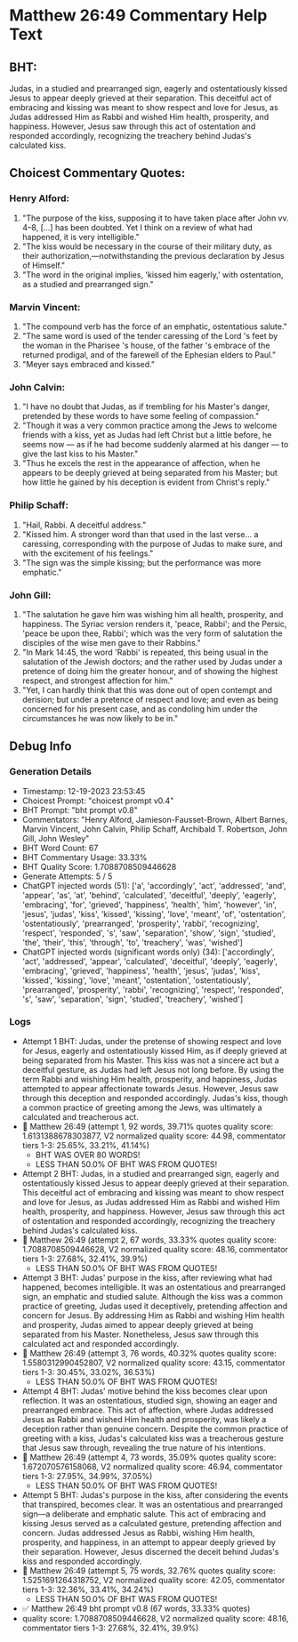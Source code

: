 # Matthew 26:49 Commentary Help Text

## BHT:
Judas, in a studied and prearranged sign, eagerly and ostentatiously kissed Jesus to appear deeply grieved at their separation. This deceitful act of embracing and kissing was meant to show respect and love for Jesus, as Judas addressed Him as Rabbi and wished Him health, prosperity, and happiness. However, Jesus saw through this act of ostentation and responded accordingly, recognizing the treachery behind Judas's calculated kiss.

## Choicest Commentary Quotes:
### Henry Alford:
1. "The purpose of the kiss, supposing it to have taken place after John vv. 4–8, [...] has been doubted. Yet I think on a review of what had happened, it is very intelligible."
2. "The kiss would be necessary in the course of their military duty, as their authorization,—notwithstanding the previous declaration by Jesus of Himself."
3. "The word in the original implies, 'kissed him eagerly,' with ostentation, as a studied and prearranged sign."

### Marvin Vincent:
1. "The compound verb has the force of an emphatic, ostentatious salute."
2. "The same word is used of the tender caressing of the Lord 's feet by the woman in the Pharisee 's house, of the father 's embrace of the returned prodigal, and of the farewell of the Ephesian elders to Paul."
3. "Meyer says embraced and kissed."

### John Calvin:
1. "I have no doubt that Judas, as if trembling for his Master's danger, pretended by these words to have some feeling of compassion."
2. "Though it was a very common practice among the Jews to welcome friends with a kiss, yet as Judas had left Christ but a little before, he seems now — as if he had become suddenly alarmed at his danger — to give the last kiss to his Master."
3. "Thus he excels the rest in the appearance of affection, when he appears to be deeply grieved at being separated from his Master; but how little he gained by his deception is evident from Christ's reply."

### Philip Schaff:
1. "Hail, Rabbi. A deceitful address."
2. "Kissed him. A stronger word than that used in the last verse... a caressing, corresponding with the purpose of Judas to make sure, and with the excitement of his feelings."
3. "The sign was the simple kissing; but the performance was more emphatic."

### John Gill:
1. "The salutation he gave him was wishing him all health, prosperity, and happiness. The Syriac version renders it, 'peace, Rabbi'; and the Persic, 'peace be upon thee, Rabbi'; which was the very form of salutation the disciples of the wise men gave to their Rabbins."
2. "In Mark 14:45, the word 'Rabbi' is repeated, this being usual in the salutation of the Jewish doctors; and the rather used by Judas under a pretence of doing him the greater honour, and of showing the highest respect, and strongest affection for him."
3. "Yet, I can hardly think that this was done out of open contempt and derision; but under a pretence of respect and love; and even as being concerned for his present case, and as condoling him under the circumstances he was now likely to be in."


## Debug Info
### Generation Details
- Timestamp: 12-19-2023 23:53:45
- Choicest Prompt: "choicest prompt v0.4"
- BHT Prompt: "bht prompt v0.8"
- Commentators: "Henry Alford, Jamieson-Fausset-Brown, Albert Barnes, Marvin Vincent, John Calvin, Philip Schaff, Archibald T. Robertson, John Gill, John Wesley"
- BHT Word Count: 67
- BHT Commentary Usage: 33.33%
- BHT Quality Score: 1.7088708509446628
- Generate Attempts: 5 / 5
- ChatGPT injected words (51):
	['a', 'accordingly', 'act', 'addressed', 'and', 'appear', 'as', 'at', 'behind', 'calculated', 'deceitful', 'deeply', 'eagerly', 'embracing', 'for', 'grieved', 'happiness', 'health', 'him', 'however', 'in', 'jesus', 'judas', 'kiss', 'kissed', 'kissing', 'love', 'meant', 'of', 'ostentation', 'ostentatiously', 'prearranged', 'prosperity', 'rabbi', 'recognizing', 'respect', 'responded', 's', 'saw', 'separation', 'show', 'sign', 'studied', 'the', 'their', 'this', 'through', 'to', 'treachery', 'was', 'wished']
- ChatGPT injected words (significant words only) (34):
	['accordingly', 'act', 'addressed', 'appear', 'calculated', 'deceitful', 'deeply', 'eagerly', 'embracing', 'grieved', 'happiness', 'health', 'jesus', 'judas', 'kiss', 'kissed', 'kissing', 'love', 'meant', 'ostentation', 'ostentatiously', 'prearranged', 'prosperity', 'rabbi', 'recognizing', 'respect', 'responded', 's', 'saw', 'separation', 'sign', 'studied', 'treachery', 'wished']

### Logs
- Attempt 1 BHT: Judas, under the pretense of showing respect and love for Jesus, eagerly and ostentatiously kissed Him, as if deeply grieved at being separated from his Master. This kiss was not a sincere act but a deceitful gesture, as Judas had left Jesus not long before. By using the term Rabbi and wishing Him health, prosperity, and happiness, Judas attempted to appear affectionate towards Jesus. However, Jesus saw through this deception and responded accordingly. Judas's kiss, though a common practice of greeting among the Jews, was ultimately a calculated and treacherous act.
- 🔄 Matthew 26:49 (attempt 1, 92 words, 39.71% quotes quality score: 1.6131388678303877, V2 normalized quality score: 44.98, commentator tiers 1-3: 25.65%, 33.21%, 41.14%) 
	- BHT WAS OVER 80 WORDS! 
	- LESS THAN 50.0% OF BHT WAS FROM QUOTES!
- Attempt 2 BHT: Judas, in a studied and prearranged sign, eagerly and ostentatiously kissed Jesus to appear deeply grieved at their separation. This deceitful act of embracing and kissing was meant to show respect and love for Jesus, as Judas addressed Him as Rabbi and wished Him health, prosperity, and happiness. However, Jesus saw through this act of ostentation and responded accordingly, recognizing the treachery behind Judas's calculated kiss.
- 🔄 Matthew 26:49 (attempt 2, 67 words, 33.33% quotes quality score: 1.7088708509446628, V2 normalized quality score: 48.16, commentator tiers 1-3: 27.68%, 32.41%, 39.9%) 
	- LESS THAN 50.0% OF BHT WAS FROM QUOTES!
- Attempt 3 BHT: Judas' purpose in the kiss, after reviewing what had happened, becomes intelligible. It was an ostentatious and prearranged sign, an emphatic and studied salute. Although the kiss was a common practice of greeting, Judas used it deceptively, pretending affection and concern for Jesus. By addressing Him as Rabbi and wishing Him health and prosperity, Judas aimed to appear deeply grieved at being separated from his Master. Nonetheless, Jesus saw through this calculated act and responded accordingly.
- 🔄 Matthew 26:49 (attempt 3, 76 words, 40.32% quotes quality score: 1.5580312990452807, V2 normalized quality score: 43.15, commentator tiers 1-3: 30.45%, 33.02%, 36.53%) 
	- LESS THAN 50.0% OF BHT WAS FROM QUOTES!
- Attempt 4 BHT: Judas' motive behind the kiss becomes clear upon reflection. It was an ostentatious, studied sign, showing an eager and prearranged embrace. This act of affection, where Judas addressed Jesus as Rabbi and wished Him health and prosperity, was likely a deception rather than genuine concern. Despite the common practice of greeting with a kiss, Judas's calculated kiss was a treacherous gesture that Jesus saw through, revealing the true nature of his intentions.
- 🔄 Matthew 26:49 (attempt 4, 73 words, 35.09% quotes quality score: 1.672070576158068, V2 normalized quality score: 46.94, commentator tiers 1-3: 27.95%, 34.99%, 37.05%) 
	- LESS THAN 50.0% OF BHT WAS FROM QUOTES!
- Attempt 5 BHT: Judas's purpose in the kiss, after considering the events that transpired, becomes clear. It was an ostentatious and prearranged sign—a deliberate and emphatic salute. This act of embracing and kissing Jesus served as a calculated gesture, pretending affection and concern. Judas addressed Jesus as Rabbi, wishing Him health, prosperity, and happiness, in an attempt to appear deeply grieved by their separation. However, Jesus discerned the deceit behind Judas's kiss and responded accordingly.
- 🔄 Matthew 26:49 (attempt 5, 75 words, 32.76% quotes quality score: 1.5251691264318752, V2 normalized quality score: 42.05, commentator tiers 1-3: 32.36%, 33.41%, 34.24%) 
	- LESS THAN 50.0% OF BHT WAS FROM QUOTES!
- ✅ Matthew 26:49 bht prompt v0.8 (67 words, 33.33% quotes)
- quality score: 1.7088708509446628, V2 normalized quality score: 48.16, commentator tiers 1-3: 27.68%, 32.41%, 39.9%)